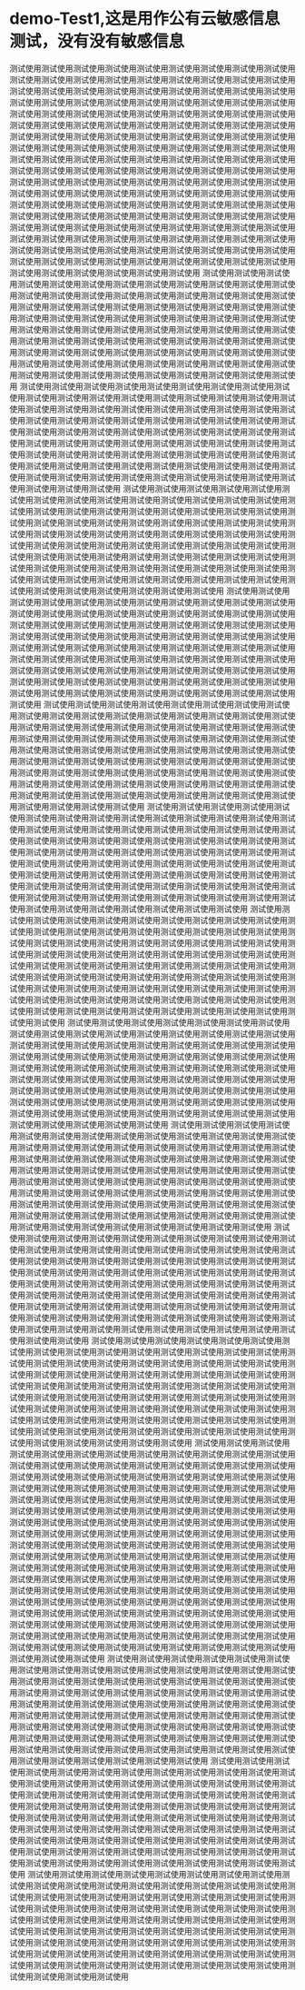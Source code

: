# demo-Test1,这是用作公有云敏感信息测试，没有没有敏感信息














测试使用测试使用测试使用测试使用测试使用测试使用测试使用测试使用测试使用测试使用测试使用测试使用测试使用测试使用测试使用测试使用测试使用测试使用测试使用测试使用测试使用测试使用测试使用测试使用测试使用测试使用测试使用测试使用测试使用测试使用测试使用测试使用测试使用测试使用测试使用测试使用测试使用测试使用测试使用测试使用测试使用测试使用测试使用测试使用测试使用测试使用测试使用测试使用测试使用测试使用测试使用测试使用测试使用测试使用测试使用测试使用测试使用测试使用测试使用测试使用测试使用测试使用测试使用测试使用测试使用测试使用测试使用测试使用测试使用测试使用测试使用测试使用测试使用测试使用测试使用测试使用测试使用测试使用测试使用测试使用测试使用测试使用测试使用测试使用测试使用测试使用测试使用测试使用测试使用测试使用测试使用测试使用测试使用测试使用测试使用测试使用测试使用测试使用测试使用测试使用测试使用测试使用测试使用测试使用测试使用测试使用测试使用测试使用测试使用测试使用测试使用测试使用测试使用测试使用测试使用测试使用测试使用测试使用测试使用测试使用测试使用测试使用测试使用测试使用测试使用测试使用测试使用测试使用测试使用测试使用测试使用测试使用测试使用测试使用测试使用测试使用测试使用测试使用测试使用测试使用测试使用测试使用测试使用测试使用测试使用测试使用测试使用测试使用测试使用测试使用测试使用测试使用测试使用测试使用测试使用测试使用测试使用测试使用测试使用测试使用测试使用测试使用测试使用测试使用测试使用测试使用测试使用测试使用
测试使用测试使用测试使用测试使用测试使用测试使用测试使用测试使用测试使用测试使用测试使用测试使用测试使用测试使用测试使用测试使用测试使用测试使用测试使用测试使用测试使用测试使用测试使用测试使用测试使用测试使用测试使用测试使用测试使用测试使用测试使用测试使用测试使用测试使用测试使用测试使用测试使用测试使用测试使用测试使用测试使用测试使用测试使用测试使用测试使用测试使用测试使用测试使用测试使用测试使用测试使用测试使用测试使用测试使用测试使用测试使用测试使用测试使用测试使用测试使用测试使用测试使用测试使用测试使用测试使用测试使用测试使用测试使用测试使用测试使用测试使用测试使用测试使用测试使用测试使用测试使用测试使用测试使用测试使用测试使用测试使用测试使用测试使用测试使用
测试使用测试使用测试使用测试使用测试使用测试使用测试使用测试使用测试使用测试使用测试使用测试使用测试使用测试使用测试使用测试使用测试使用测试使用测试使用测试使用测试使用测试使用测试使用测试使用测试使用测试使用测试使用测试使用测试使用测试使用测试使用测试使用测试使用测试使用测试使用测试使用测试使用测试使用测试使用测试使用测试使用测试使用测试使用测试使用测试使用测试使用测试使用测试使用测试使用测试使用测试使用测试使用测试使用测试使用测试使用测试使用测试使用测试使用测试使用测试使用测试使用测试使用测试使用测试使用测试使用测试使用测试使用测试使用测试使用测试使用测试使用测试使用测试使用测试使用测试使用测试使用测试使用测试使用测试使用测试使用测试使用测试使用测试使用测试使用
测试使用测试使用测试使用测试使用测试使用测试使用测试使用测试使用测试使用测试使用测试使用测试使用测试使用测试使用测试使用测试使用测试使用测试使用测试使用测试使用测试使用测试使用测试使用测试使用测试使用测试使用测试使用测试使用测试使用测试使用测试使用测试使用测试使用测试使用测试使用测试使用测试使用测试使用测试使用测试使用测试使用测试使用测试使用测试使用测试使用测试使用测试使用测试使用测试使用测试使用测试使用测试使用测试使用测试使用测试使用测试使用测试使用测试使用测试使用测试使用测试使用测试使用测试使用测试使用测试使用测试使用测试使用测试使用测试使用测试使用测试使用测试使用测试使用测试使用测试使用测试使用测试使用测试使用测试使用测试使用测试使用测试使用测试使用测试使用
测试使用测试使用测试使用测试使用测试使用测试使用测试使用测试使用测试使用测试使用测试使用测试使用测试使用测试使用测试使用测试使用测试使用测试使用测试使用测试使用测试使用测试使用测试使用测试使用测试使用测试使用测试使用测试使用测试使用测试使用测试使用测试使用测试使用测试使用测试使用测试使用测试使用测试使用测试使用测试使用测试使用测试使用测试使用测试使用测试使用测试使用测试使用测试使用测试使用测试使用测试使用测试使用测试使用测试使用测试使用测试使用测试使用测试使用测试使用测试使用测试使用测试使用测试使用测试使用测试使用测试使用测试使用测试使用测试使用测试使用测试使用测试使用测试使用测试使用测试使用测试使用测试使用测试使用测试使用测试使用测试使用测试使用测试使用测试使用
测试使用测试使用测试使用测试使用测试使用测试使用测试使用测试使用测试使用测试使用测试使用测试使用测试使用测试使用测试使用测试使用测试使用测试使用测试使用测试使用测试使用测试使用测试使用测试使用测试使用测试使用测试使用测试使用测试使用测试使用测试使用测试使用测试使用测试使用测试使用测试使用测试使用测试使用测试使用测试使用测试使用测试使用测试使用测试使用测试使用测试使用测试使用测试使用测试使用测试使用测试使用测试使用测试使用测试使用测试使用测试使用测试使用测试使用测试使用测试使用测试使用测试使用测试使用测试使用测试使用测试使用测试使用测试使用测试使用测试使用测试使用测试使用测试使用测试使用测试使用测试使用测试使用测试使用测试使用测试使用测试使用测试使用测试使用测试使用
测试使用测试使用测试使用测试使用测试使用测试使用测试使用测试使用测试使用测试使用测试使用测试使用测试使用测试使用测试使用测试使用测试使用测试使用测试使用测试使用测试使用测试使用测试使用测试使用测试使用测试使用测试使用测试使用测试使用测试使用测试使用测试使用测试使用测试使用测试使用测试使用测试使用测试使用测试使用测试使用测试使用测试使用测试使用测试使用测试使用测试使用测试使用测试使用测试使用测试使用测试使用测试使用测试使用测试使用测试使用测试使用测试使用测试使用测试使用测试使用测试使用测试使用测试使用测试使用测试使用测试使用测试使用测试使用测试使用测试使用测试使用测试使用测试使用测试使用测试使用测试使用测试使用测试使用测试使用测试使用测试使用测试使用测试使用测试使用
测试使用测试使用测试使用测试使用测试使用测试使用测试使用测试使用测试使用测试使用测试使用测试使用测试使用测试使用测试使用测试使用测试使用测试使用测试使用测试使用测试使用测试使用测试使用测试使用测试使用测试使用测试使用测试使用测试使用测试使用测试使用测试使用测试使用测试使用测试使用测试使用测试使用测试使用测试使用测试使用测试使用测试使用测试使用测试使用测试使用测试使用测试使用测试使用测试使用测试使用测试使用测试使用测试使用测试使用测试使用测试使用测试使用测试使用测试使用测试使用测试使用测试使用测试使用测试使用测试使用测试使用测试使用测试使用测试使用测试使用测试使用测试使用测试使用测试使用测试使用测试使用测试使用测试使用测试使用测试使用测试使用测试使用测试使用测试使用
测试使用测试使用测试使用测试使用测试使用测试使用测试使用测试使用测试使用测试使用测试使用测试使用测试使用测试使用测试使用测试使用测试使用测试使用测试使用测试使用测试使用测试使用测试使用测试使用测试使用测试使用测试使用测试使用测试使用测试使用测试使用测试使用测试使用测试使用测试使用测试使用测试使用测试使用测试使用测试使用测试使用测试使用测试使用测试使用测试使用测试使用测试使用测试使用测试使用测试使用测试使用测试使用测试使用测试使用测试使用测试使用测试使用测试使用测试使用测试使用测试使用测试使用测试使用测试使用测试使用测试使用测试使用测试使用测试使用测试使用测试使用测试使用测试使用测试使用测试使用测试使用测试使用测试使用测试使用测试使用测试使用测试使用测试使用测试使用
测试使用测试使用测试使用测试使用测试使用测试使用测试使用测试使用测试使用测试使用测试使用测试使用测试使用测试使用测试使用测试使用测试使用测试使用测试使用测试使用测试使用测试使用测试使用测试使用测试使用测试使用测试使用测试使用测试使用测试使用测试使用测试使用测试使用测试使用测试使用测试使用测试使用测试使用测试使用测试使用测试使用测试使用测试使用测试使用测试使用测试使用测试使用测试使用测试使用测试使用测试使用测试使用测试使用测试使用测试使用测试使用测试使用测试使用测试使用测试使用测试使用测试使用测试使用测试使用测试使用测试使用测试使用测试使用测试使用测试使用测试使用测试使用测试使用测试使用测试使用测试使用测试使用测试使用测试使用测试使用测试使用测试使用测试使用测试使用
测试使用测试使用测试使用测试使用测试使用测试使用测试使用测试使用测试使用测试使用测试使用测试使用测试使用测试使用测试使用测试使用测试使用测试使用测试使用测试使用测试使用测试使用测试使用测试使用测试使用测试使用测试使用测试使用测试使用测试使用测试使用测试使用测试使用测试使用测试使用测试使用测试使用测试使用测试使用测试使用测试使用测试使用测试使用测试使用测试使用测试使用测试使用测试使用测试使用测试使用测试使用测试使用测试使用测试使用测试使用测试使用测试使用测试使用测试使用测试使用测试使用测试使用测试使用测试使用测试使用测试使用测试使用测试使用测试使用测试使用测试使用测试使用测试使用测试使用测试使用测试使用测试使用测试使用测试使用测试使用测试使用测试使用测试使用测试使用
测试使用测试使用测试使用测试使用测试使用测试使用测试使用测试使用测试使用测试使用测试使用测试使用测试使用测试使用测试使用测试使用测试使用测试使用测试使用测试使用测试使用测试使用测试使用测试使用测试使用测试使用测试使用测试使用测试使用测试使用测试使用测试使用测试使用测试使用测试使用测试使用测试使用测试使用测试使用测试使用测试使用测试使用测试使用测试使用测试使用测试使用测试使用测试使用测试使用测试使用测试使用测试使用测试使用测试使用测试使用测试使用测试使用测试使用测试使用测试使用测试使用测试使用测试使用测试使用测试使用测试使用测试使用测试使用测试使用测试使用测试使用测试使用测试使用测试使用测试使用测试使用测试使用测试使用测试使用测试使用测试使用测试使用测试使用测试使用
测试使用测试使用测试使用测试使用测试使用测试使用测试使用测试使用测试使用测试使用测试使用测试使用测试使用测试使用测试使用测试使用测试使用测试使用测试使用测试使用测试使用测试使用测试使用测试使用测试使用测试使用测试使用测试使用测试使用测试使用测试使用测试使用测试使用测试使用测试使用测试使用测试使用测试使用测试使用测试使用测试使用测试使用测试使用测试使用测试使用测试使用测试使用测试使用测试使用测试使用测试使用测试使用测试使用测试使用测试使用测试使用测试使用测试使用测试使用测试使用测试使用测试使用测试使用测试使用测试使用测试使用测试使用测试使用测试使用测试使用测试使用测试使用测试使用测试使用测试使用测试使用测试使用测试使用测试使用测试使用测试使用测试使用测试使用测试使用
测试使用测试使用测试使用测试使用测试使用测试使用测试使用测试使用测试使用测试使用测试使用测试使用测试使用测试使用测试使用测试使用测试使用测试使用测试使用测试使用测试使用测试使用测试使用测试使用测试使用测试使用测试使用测试使用测试使用测试使用测试使用测试使用测试使用测试使用测试使用测试使用测试使用测试使用测试使用测试使用测试使用测试使用测试使用测试使用测试使用测试使用测试使用测试使用测试使用测试使用测试使用测试使用测试使用测试使用测试使用测试使用测试使用测试使用测试使用测试使用测试使用测试使用测试使用测试使用测试使用测试使用测试使用测试使用测试使用测试使用测试使用测试使用测试使用测试使用测试使用测试使用测试使用测试使用测试使用测试使用测试使用测试使用测试使用测试使用
测试使用测试使用测试使用测试使用测试使用测试使用测试使用测试使用测试使用测试使用测试使用测试使用测试使用测试使用测试使用测试使用测试使用测试使用测试使用测试使用测试使用测试使用测试使用测试使用测试使用测试使用测试使用测试使用测试使用测试使用测试使用测试使用测试使用测试使用测试使用测试使用测试使用测试使用测试使用测试使用测试使用测试使用测试使用测试使用测试使用测试使用测试使用测试使用测试使用测试使用测试使用测试使用测试使用测试使用测试使用测试使用测试使用测试使用测试使用测试使用测试使用测试使用测试使用测试使用测试使用测试使用测试使用测试使用测试使用测试使用测试使用测试使用测试使用测试使用测试使用测试使用测试使用测试使用测试使用测试使用测试使用测试使用测试使用测试使用
测试使用测试使用测试使用测试使用测试使用测试使用测试使用测试使用测试使用测试使用测试使用测试使用测试使用测试使用测试使用测试使用测试使用测试使用测试使用测试使用测试使用测试使用测试使用测试使用测试使用测试使用测试使用测试使用测试使用测试使用测试使用测试使用测试使用测试使用测试使用测试使用测试使用测试使用测试使用测试使用测试使用测试使用测试使用测试使用测试使用测试使用测试使用测试使用测试使用测试使用测试使用测试使用测试使用测试使用测试使用测试使用测试使用测试使用测试使用测试使用测试使用测试使用测试使用测试使用测试使用测试使用测试使用测试使用测试使用测试使用测试使用测试使用测试使用测试使用测试使用测试使用测试使用测试使用测试使用测试使用测试使用测试使用测试使用测试使用
测试使用测试使用测试使用测试使用测试使用测试使用测试使用测试使用测试使用测试使用测试使用测试使用测试使用测试使用测试使用测试使用测试使用测试使用测试使用测试使用测试使用测试使用测试使用测试使用测试使用测试使用测试使用测试使用测试使用测试使用测试使用测试使用测试使用测试使用测试使用测试使用测试使用测试使用测试使用测试使用测试使用测试使用测试使用测试使用测试使用测试使用测试使用测试使用测试使用测试使用测试使用测试使用测试使用测试使用测试使用测试使用测试使用测试使用测试使用测试使用测试使用测试使用测试使用测试使用测试使用测试使用测试使用测试使用测试使用测试使用测试使用测试使用测试使用测试使用测试使用测试使用测试使用测试使用测试使用测试使用测试使用测试使用测试使用测试使用

